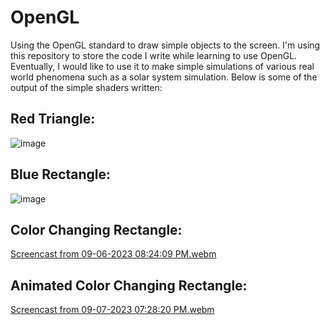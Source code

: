 # OpenGL

Using the OpenGL standard to draw simple objects to the screen. I'm using this repository to store the code I write while learning to use OpenGL. Eventually, I would like to use it to make simple simulations of various real world phenomena such as a solar system simulation.
Below is some of the output of the simple shaders written:

## Red Triangle:
![image](https://github.com/Zenny00/OpenGL/assets/99524099/18c16cde-2eb9-462d-beed-495b1dd13893)

## Blue Rectangle:
![image](https://github.com/Zenny00/OpenGL/assets/99524099/cf7b13bf-185d-489c-b4d0-ad93679d56af)

## Color Changing Rectangle: 
[Screencast from 09-06-2023 08:24:09 PM.webm](https://github.com/Zenny00/OpenGL/assets/99524099/2b75d04e-ddb1-4118-bd06-ad678a71078d)

## Animated Color Changing Rectangle:
[Screencast from 09-07-2023 07:28:20 PM.webm](https://github.com/Zenny00/OpenGL/assets/99524099/3846a035-d381-4b1a-9233-49d4acb1334c)
